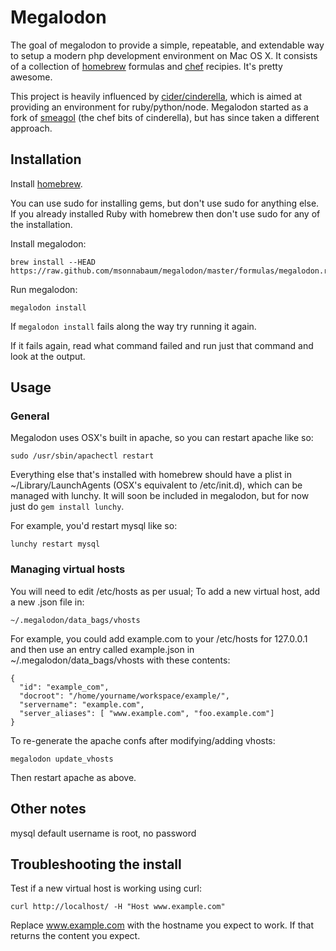# Megalodon

The goal of megalodon to provide a simple, repeatable, and extendable way to setup a modern php development environment on Mac OS X. It consists of a collection of [homebrew](http://mxcl.github.com/homebrew) formulas and [chef](http://www.opscode.com/chef/) recipies. It's pretty awesome.

This project is heavily influenced by [cider/cinderella](https://github.com/atmos/cinderella), which is aimed at providing an environment for ruby/python/node. Megalodon started as a fork of [smeagol](https://github.com/atmos/smeagol) (the chef bits of cinderella), but has since taken a different approach.

## Installation

Install [homebrew](http://mxcl.github.com/homebrew/).

You can use sudo for installing gems, but don't use sudo for anything else. If you already installed Ruby with homebrew then don't use sudo for any of the installation.

Install megalodon:

    brew install --HEAD https://raw.github.com/msonnabaum/megalodon/master/formulas/megalodon.rb

Run megalodon:

    megalodon install

If `megalodon install` fails along the way try running it again.

If it fails again, read what command failed and run just that command and look at the output.

## Usage

### General

Megalodon uses OSX's built in apache, so you can restart apache like so:

    sudo /usr/sbin/apachectl restart

Everything else that's installed with homebrew should have a plist in ~/Library/LaunchAgents (OSX's equivalent to /etc/init.d), which can be managed with lunchy. It will soon be included in megalodon, but for now just do `gem install lunchy`.

For example, you'd restart mysql like so:

    lunchy restart mysql

### Managing virtual hosts

You will need to edit /etc/hosts as per usual; To add a new virtual host, add a new .json file in:

    ~/.megalodon/data_bags/vhosts

For example, you could add example.com to your /etc/hosts for 127.0.0.1 and then use an entry called example.json in ~/.megalodon/data_bags/vhosts with these contents:

    {
      "id": "example_com",
      "docroot": "/home/yourname/workspace/example/",
      "servername": "example.com",
      "server_aliases": [ "www.example.com", "foo.example.com"]
    }

To re-generate the apache confs after modifying/adding vhosts:

    megalodon update_vhosts

Then restart apache as above.

## Other notes

mysql default username is root, no password

## Troubleshooting the install
Test if a new virtual host is working using curl:

    curl http://localhost/ -H "Host www.example.com"

Replace www.example.com with the hostname you expect to work. If that returns the content you expect.


